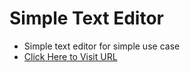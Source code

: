 # Simple Text Editor

* Simple text editor for simple use case
* [Click Here to Visit URL](https://texteditor-vanillajs.netlify.app)
